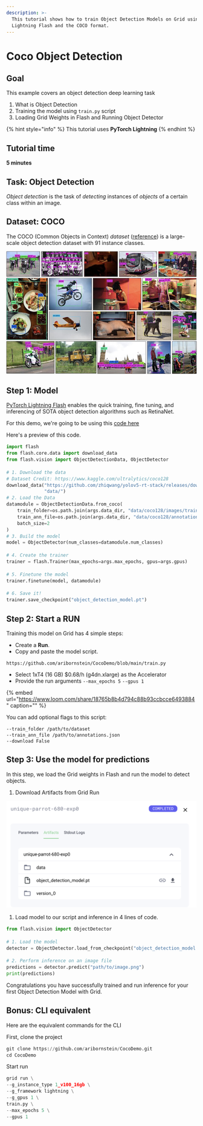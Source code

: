 ```yaml
---
description: >-
  This tutorial shows how to train Object Detection Models on Grid using
  Lightning Flash and the COCO format.
---
```


# Coco Object Detection

## Goal

This example covers an object detection deep learning task

1. What is Object Detection  
2. Training the model using `train.py` script
3. Loading Grid Weights in Flash and Running Object Detector



{% hint style="info" %}
This tutorial uses **PyTorch Lightning**
{% endhint %}

## Tutorial time

**5 minutes**

## Task: Object Detection

_Object detection_ is the task of _detecting_ instances of _objects_ of a certain class within an image.

## Dataset: COCO

The COCO \(Common Objects in Context\) _dataset_ \([reference](https://cocodataset.org/)\) is a large-scale object detection dataset with 91 instance classes.

![Example CoCo Images](../../.gitbook/assets/image%20%28124%29.png)

## Step 1: Model

[PyTorch Lightning Flash](https://lightning-flash.readthedocs.io/en/latest/reference/object_detection.html) enables the quick training, fine tuning, and inferencing of SOTA object detection algorithms such as RetinaNet.

For this demo, we're going to be using this  [code here](https://github.com/aribornstein/CocoDemo/blob/main/train.py)

Here's a preview of this code.

```python
import flash
from flash.core.data import download_data
from flash.vision import ObjectDetectionData, ObjectDetector

# 1. Download the data
# Dataset Credit: https://www.kaggle.com/ultralytics/coco128
download_data("https://github.com/zhiqwang/yolov5-rt-stack/releases/download/v0.3.0/coco128.zip", 
              "data/")
# 2. Load the Data
datamodule = ObjectDetectionData.from_coco(
    train_folder=os.path.join(args.data_dir, "data/coco128/images/train2017/"),
    train_ann_file=os.path.join(args.data_dir, "data/coco128/annotations/instances_train2017.json"),
    batch_size=2
)
# 3. Build the model
model = ObjectDetector(num_classes=datamodule.num_classes)

# 4. Create the trainer
trainer = flash.Trainer(max_epochs=args.max_epochs, gpus=args.gpus)

# 5. Finetune the model
trainer.finetune(model, datamodule)

# 6. Save it!
trainer.save_checkpoint("object_detection_model.pt")
```

## Step 2: Start a RUN

Training this model on Grid has 4 simple steps:

* Create a **Run**.
* Copy and paste the model script.

```text
https://github.com/aribornstein/CocoDemo/blob/main/train.py
```

* Select  1xT4 \(16 GB\) $0.68/h \(g4dn.xlarge\) as the Accelerator
* Provide the  run arguments `--max_epochs 5` `--gpus 1` 

{% embed url="https://www.loom.com/share/18765b8b4d794c88b93ccbcce6493884" caption="" %}

You can add optional flags to this script:

```text
--train_folder /path/to/dataset
--train_ann_file /path/to/annotations.json
--download False
```

## Step 3: Use the model for predictions

In this step, we load the Grid weights in Flash and run the model to detect objects.

1. Download Artifacts from Grid Run 

![](../../.gitbook/assets/image%20%2883%29.png)

1. Load model to our script and inference in 4 lines of code. 

```python
from flash.vision import ObjectDetector

# 1. Load the model
detector = ObjectDetector.load_from_checkpoint("object_detection_model.pt")

# 2. Perform inference on an image file
predictions = detector.predict("path/to/image.png")
print(predictions)
```

Congratulations you have successfully trained and run inference for your first Object Detection Model with Grid.

## Bonus: CLI equivalent

Here are the equivalent commands for the CLI

First, clone the project

```python
git clone https://github.com/aribornstein/CocoDemo.git
cd CocoDemo
```

Start run

```python
grid run \
--g_instance_type 1_v100_16gb \
--g_framework lightning \
--g_gpus 1 \
train.py \
--max_epochs 5 \
--gpus 1
```

